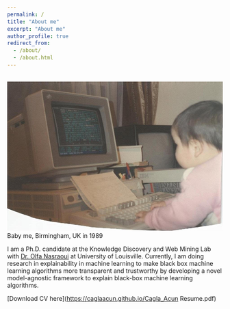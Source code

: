 ```yaml
---
permalink: /
title: "About me"
excerpt: "About me"
author_profile: true
redirect_from: 
  - /about/
  - /about.html
---
```


<br/><img src='/images/babycagla.jpg'>
Baby me, Birmingham, UK in 1989

I am a Ph.D. candidate at the Knowledge Discovery and Web Mining Lab with [Dr. Olfa Nasraoui](https://scholar.google.com/citations?user=SGscZDgAAAAJ&hl=en) at University of Louisville. Currently, I am doing research in explainability in machine learning to make black box machine learning algorithms more transparent and trustworthy by developing a novel model-agnostic framework to explain black-box machine learning algorithms.

[Download CV here](https://caglaacun.github.io/Cagla_Acun Resume.pdf)

